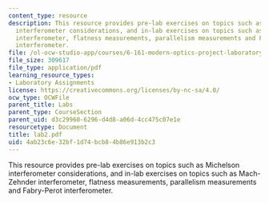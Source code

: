 ```yaml
---
content_type: resource
description: This resource provides pre-lab exercises on topics such as Michelson
  interferometer considerations, and in-lab exercises on topics such as Mach-Zehnder
  interferometer, flatness measurements, parallelism measurements and Fabry-Perot
  interferometer.
file: /ol-ocw-studio-app/courses/6-161-modern-optics-project-laboratory-fall-2005/4ab23c6e32bf1d74bcb84b86e913b2c3_lab2.pdf
file_size: 309617
file_type: application/pdf
learning_resource_types:
- Laboratory Assignments
license: https://creativecommons.org/licenses/by-nc-sa/4.0/
ocw_type: OCWFile
parent_title: Labs
parent_type: CourseSection
parent_uid: d3c29960-6296-d4d8-a06d-4cc475c07e1e
resourcetype: Document
title: lab2.pdf
uid: 4ab23c6e-32bf-1d74-bcb8-4b86e913b2c3
---
```

This resource provides pre-lab exercises on topics such as Michelson interferometer considerations, and in-lab exercises on topics such as Mach-Zehnder interferometer, flatness measurements, parallelism measurements and Fabry-Perot interferometer.